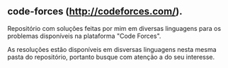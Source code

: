 ## code-forces (http://codeforces.com/).

Repositório com soluções feitas por mim em diversas linguagens para os problemas disponíveis na plataforma "Code Forces".

As resoluções estão disponíveis em disversas linguagens nesta mesma pasta do repositório, portanto busque com atenção a do seu interesse.
